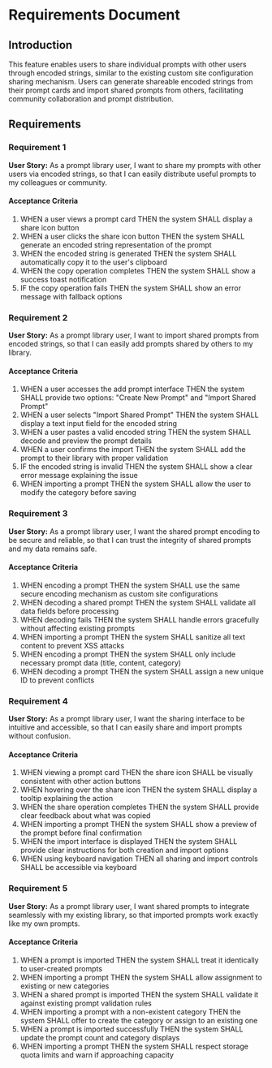 # Requirements Document

## Introduction

This feature enables users to share individual prompts with other users through encoded strings, similar to the existing custom site configuration sharing mechanism. Users can generate shareable encoded strings from their prompt cards and import shared prompts from others, facilitating community collaboration and prompt distribution.

## Requirements

### Requirement 1

**User Story:** As a prompt library user, I want to share my prompts with other users via encoded strings, so that I can easily distribute useful prompts to my colleagues or community.

#### Acceptance Criteria

1. WHEN a user views a prompt card THEN the system SHALL display a share icon button
2. WHEN a user clicks the share icon button THEN the system SHALL generate an encoded string representation of the prompt
3. WHEN the encoded string is generated THEN the system SHALL automatically copy it to the user's clipboard
4. WHEN the copy operation completes THEN the system SHALL show a success toast notification
5. IF the copy operation fails THEN the system SHALL show an error message with fallback options

### Requirement 2

**User Story:** As a prompt library user, I want to import shared prompts from encoded strings, so that I can easily add prompts shared by others to my library.

#### Acceptance Criteria

1. WHEN a user accesses the add prompt interface THEN the system SHALL provide two options: "Create New Prompt" and "Import Shared Prompt"
2. WHEN a user selects "Import Shared Prompt" THEN the system SHALL display a text input field for the encoded string
3. WHEN a user pastes a valid encoded string THEN the system SHALL decode and preview the prompt details
4. WHEN a user confirms the import THEN the system SHALL add the prompt to their library with proper validation
5. IF the encoded string is invalid THEN the system SHALL show a clear error message explaining the issue
6. WHEN importing a prompt THEN the system SHALL allow the user to modify the category before saving

### Requirement 3

**User Story:** As a prompt library user, I want the shared prompt encoding to be secure and reliable, so that I can trust the integrity of shared prompts and my data remains safe.

#### Acceptance Criteria

1. WHEN encoding a prompt THEN the system SHALL use the same secure encoding mechanism as custom site configurations
2. WHEN decoding a shared prompt THEN the system SHALL validate all data fields before processing
3. WHEN decoding fails THEN the system SHALL handle errors gracefully without affecting existing prompts
4. WHEN importing a prompt THEN the system SHALL sanitize all text content to prevent XSS attacks
5. WHEN encoding a prompt THEN the system SHALL only include necessary prompt data (title, content, category)
6. WHEN decoding a prompt THEN the system SHALL assign a new unique ID to prevent conflicts

### Requirement 4

**User Story:** As a prompt library user, I want the sharing interface to be intuitive and accessible, so that I can easily share and import prompts without confusion.

#### Acceptance Criteria

1. WHEN viewing a prompt card THEN the share icon SHALL be visually consistent with other action buttons
2. WHEN hovering over the share icon THEN the system SHALL display a tooltip explaining the action
3. WHEN the share operation completes THEN the system SHALL provide clear feedback about what was copied
4. WHEN importing a prompt THEN the system SHALL show a preview of the prompt before final confirmation
5. WHEN the import interface is displayed THEN the system SHALL provide clear instructions for both creation and import options
6. WHEN using keyboard navigation THEN all sharing and import controls SHALL be accessible via keyboard

### Requirement 5

**User Story:** As a prompt library user, I want shared prompts to integrate seamlessly with my existing library, so that imported prompts work exactly like my own prompts.

#### Acceptance Criteria

1. WHEN a prompt is imported THEN the system SHALL treat it identically to user-created prompts
2. WHEN importing a prompt THEN the system SHALL allow assignment to existing or new categories
3. WHEN a shared prompt is imported THEN the system SHALL validate it against existing prompt validation rules
4. WHEN importing a prompt with a non-existent category THEN the system SHALL offer to create the category or assign to an existing one
5. WHEN a prompt is imported successfully THEN the system SHALL update the prompt count and category displays
6. WHEN importing a prompt THEN the system SHALL respect storage quota limits and warn if approaching capacity